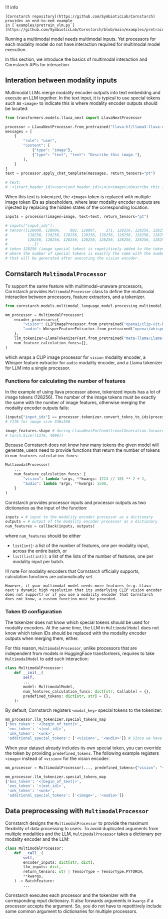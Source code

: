 !!! info

    [Cornstarch repository](https://github.com/SymbioticLab/Cornstarch) provides an end-to-end example
    in [`examples/pretrain_vlm.py`](https://github.com/SymbioticLab/Cornstarch/blob/main/examples/pretrain_vlm.py).
    

Running a multimodal model needs multimodal inputs.
Yet processors for each modality model do not have interaction required for multimodal model execution.

In this section, we introduce the basics of multimodal interaction and Cornstarch APIs for interaction.

## Interation between modality inputs

Multimodal LLMs merge modality encoder outputs into text embedidng and execute an LLM together.
In the text input, it is typical to use special tokens such as `<image>` to indicate this is where modality encoder outputs should be located:

``` py
from transformers.models.llava_next import LlavaNextProcessor

processor = LlavaNextProcessor.from_pretrained("llava-hf/llama3-llava-next-8b-hf")
messages = [
    {
        "role": "user",
        "content": [
            {"type": "image"},
            {"type": "text", "text": "Describe this image."},
        ],
    }
]
text = processor.apply_chat_template(messages, return_tensors="pt")

# text:
# '<|start_header_id|>user<|end_header_id|>\n\n<image>\nDescribe this image.<|eot_id|>'
```

When this text is tokenized, the `<image>` token is replaced with multiple image token IDs as placeholders, where later modality encoder outputs are injected by replacing the hidden states of the corresponding location.

``` py
inputs = processor(images=image, text=text, return_tensors="pt")

# inputs["input_ids"]:
# tensor([128000, 128006,    882, 128007,    271, 128256, 128256, 128256, 128256,
#         128256, 128256, 128256, 128256, 128256, 128256, 128256, 128256, 128256,
#         128256, 128256, 128256, 128256, 128256, 128256, 128256, 128256, 128256,
#         ...])
# token 128256 (image special token) is repetitively added to the tokenized input_ids,
# where the number of special tokens is exactly the same with the number of image tokens
# that will be generated after executing the vision encoder.
```

## Cornstarch `MultimodalProcessor`

To support the same feature with multimodal-unaware processors, Cornstarch provides `MultimodalProcessor` class to define the multimodal interaction between processors, feature extractors, and a tokenizer.

``` py
from cornstarch.models.multimodal_language_model.processing_multimodal_language_model import MultimodalProcessor

mm_processor = MultimodalProcessor(
    encoder_processors={
        "vision": CLIPImageProcessor.from_pretrained("openai/clip-vit-base-patch16"),
        "audio": WhisperFeatureExtractor.from_pretrained("openai/whisper-large-v3"),
    },
    llm_tokenizer=LlamaTokenizerFast.from_pretrained("meta-llama/Llama-3.1-8B-Instruct"),
    num_feature_calculation_funcs={},
)
```

which wraps a CLIP image processor for `vision` modality encoder, a Whisper feature extractor for `audio` modality encoder, and a Llama tokenizer for LLM into a single processor.

### Functions for calculating the number of features

In the example of using llava processor above, tokenized inputs has a lot of image tokens (128256).
The number of the image tokens must be exactly the same with the number of image features, otherwise merging the modality encoder outputs fails:

``` py
(inputs["input_ids"] == processor.tokenizer.convert_tokns_to_ids(processor.image_token)).sum()
# 1176 for image size 336x336

image_features.shape # during LlavaNextForConditionalGeneration.forward()
# torch.Size([1176, 4096])
```

Because Cornstarch does not know how many tokens the given model will generate, users need to provide functions that return the number of tokens in `num_features_calculation_funcs`:

``` py
MultimodalProcessor(
    ...
    num_feature_calculation_funcs: {
        "vision": lambda *args, **kwargs: (224 // 16) ** 2 + 1,
        "audio": lambda *args, **kwargs: 1500,
    }
)
```

Cornstarch provides processor inputs and processor outputs as two dictionaries as the input of the function:

``` py
inputs = # input to the modality encoder processor as a dictionary
outputs = # output of the modality encoder processor as a dictionary
num_features = callback(inputs, outputs)
```

where `num_features` should be either
- `list[int]`: a list of the number of features, one per modality input, across the entire batch, or
- `list[list[int]]`: a list of the lists of the number of features, one per modality input per batch.

!!! note
    For modality encoders that Cornstarch officially supports, calculation functions are automatically set.

    However, if your multimodal model needs more features (e.g. Llava-next's dynamic high resolution that its underlying CLIP vision encoder does not support) or if you use a modality encoder that Cornstarch does not know, a custom function must be provided.

### Token ID configuration

The tokenizer does not know which special tokens should be used for modality encoders.
At the same time, the LLM in `MultimodalModel` does not know which token IDs should be replaced with the modality encoder outputs when merging them, either.

For this reason, `MultimodalProcessor`, unlike processors that are independent from models in HuggingFace transformers, requires to take `MultimodalModel` to add such interaction:

``` py
class MultimodalProcessor:
    def __init__(
        self,
        ...
        model: MultimodalModel,
        num_features_calculation_funcs: dict[str, Callable] = {},
        predefined_tokens: dict[str, str] = {},
    ):
```

By default, Cornstarch registers `<modal_key>` special tokens to the tokenizer:

``` py hl_lines="5"
mm_processor.llm_tokenizer.special_tokens_map
{'bos_token': '<|begin_of_text|>',
 'eos_token': '<|eot_id|>',
 'unk_token': '<unk>',
 'additional_special_tokens': ['<vision>', '<audio>']} # Since we have "vision" and "audio" as modality keys, these two tokens are registered
```

When your dataset already includes its own special token, you can override the token by providing `predefined_tokens`.
The following example registers `<image>` instead of `<vision>` for the vision encoder:

``` py hl_lines="7"
mm_processor = MultimodalProcessor(..., predefined_tokens={"vision": "<image>"})

mm_processor.llm_tokenizer.special_tokens_map
{'bos_token': '<|begin_of_text|>',
 'eos_token': '<|eot_id|>',
 'unk_token': '<unk>',
 'additional_special_tokens': ['<image>', '<audio>']}
```

## Data preprocessing with `MultimodalProcessor`

Cornstarch designs the `MultimodalProcessor` to provide the maximum flexibility of data processing to users.
To avoid duplicated arguments from multiple modalities and the LLM, `MultimodalProcessor` takes a dictionary per modality encoder and the LLM:

``` py
class MultimodalProcessor:
    def __call__(
        self,
        encoder_inputs: dict[str, dict],
        llm_inputs: dict,
        return_tensors: str | TensorType = TensorType.PYTORCH,
        **kwargs,
    ) -> BatchFeature:
        ...
```

Cornstarch executes each processor and the tokenizer with the corresponding input dictionary.
It also forwards arguments in `kwargs` if a processor accepts the argument.
So, you do not have to repetitively include some common argument to dictionaries for multiple processors.